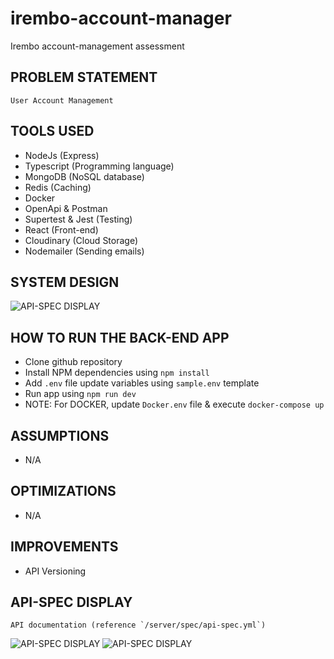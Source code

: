 # irembo-account-manager
Irembo account-management assessment

## PROBLEM STATEMENT
```
User Account Management
```

## TOOLS USED
- NodeJs (Express)
- Typescript (Programming language)
- MongoDB (NoSQL database)
- Redis (Caching)
- Docker
- OpenApi & Postman
- Supertest & Jest (Testing)
- React (Front-end)
- Cloudinary (Cloud Storage)
- Nodemailer (Sending emails)

## SYSTEM DESIGN
![API-SPEC DISPLAY](./docs/images/system-design.png)

## HOW TO RUN THE BACK-END APP 
- Clone github repository
- Install NPM dependencies using `npm install`
- Add `.env` file update variables using `sample.env` template
- Run app using `npm run dev`
- NOTE: For DOCKER, update `Docker.env` file & execute `docker-compose up`

## ASSUMPTIONS
- N/A

## OPTIMIZATIONS
- N/A

## IMPROVEMENTS
- API Versioning

## API-SPEC DISPLAY
```
API documentation (reference `/server/spec/api-spec.yml`)
```
![API-SPEC DISPLAY](./docs/images/api-spec-display-1.png)
![API-SPEC DISPLAY](./docs/images/api-spec-display-2.png)
